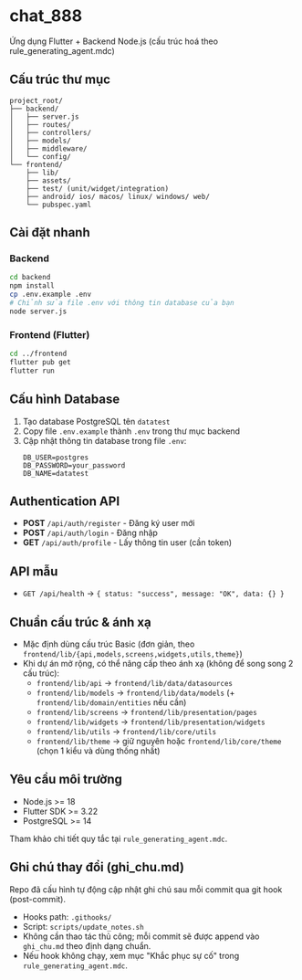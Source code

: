 # chat_888

Ứng dụng Flutter + Backend Node.js (cấu trúc hoá theo rule_generating_agent.mdc)

## Cấu trúc thư mục
```
project_root/
├── backend/
│   ├── server.js
│   ├── routes/
│   ├── controllers/
│   ├── models/
│   ├── middleware/
│   └── config/
└── frontend/
    ├── lib/
    ├── assets/
    ├── test/ (unit/widget/integration)
    ├── android/ ios/ macos/ linux/ windows/ web/
    └── pubspec.yaml
```

## Cài đặt nhanh

### Backend
```bash
cd backend
npm install
cp .env.example .env
# Chỉnh sửa file .env với thông tin database của bạn
node server.js
```

### Frontend (Flutter)
```bash
cd ../frontend
flutter pub get
flutter run
```

## Cấu hình Database
1. Tạo database PostgreSQL tên `datatest`
2. Copy file `.env.example` thành `.env` trong thư mục backend
3. Cập nhật thông tin database trong file `.env`:
   ```
   DB_USER=postgres
   DB_PASSWORD=your_password
   DB_NAME=datatest
   ```

## Authentication API
- **POST** `/api/auth/register` - Đăng ký user mới
- **POST** `/api/auth/login` - Đăng nhập
- **GET** `/api/auth/profile` - Lấy thông tin user (cần token)

## API mẫu
- `GET /api/health` → `{ status: "success", message: "OK", data: {} }`

## Chuẩn cấu trúc & ánh xạ
- Mặc định dùng cấu trúc Basic (đơn giản, theo `frontend/lib/{api,models,screens,widgets,utils,theme}`)
- Khi dự án mở rộng, có thể nâng cấp theo ánh xạ (không để song song 2 cấu trúc):
  - `frontend/lib/api` → `frontend/lib/data/datasources`
  - `frontend/lib/models` → `frontend/lib/data/models` (+ `frontend/lib/domain/entities` nếu cần)
  - `frontend/lib/screens` → `frontend/lib/presentation/pages`
  - `frontend/lib/widgets` → `frontend/lib/presentation/widgets`
  - `frontend/lib/utils` → `frontend/lib/core/utils`
  - `frontend/lib/theme` → giữ nguyên hoặc `frontend/lib/core/theme` (chọn 1 kiểu và dùng thống nhất)

## Yêu cầu môi trường
- Node.js >= 18
- Flutter SDK >= 3.22
- PostgreSQL >= 14

Tham khảo chi tiết quy tắc tại `rule_generating_agent.mdc`.


## Ghi chú thay đổi (ghi_chu.md)
Repo đã cấu hình tự động cập nhật ghi chú sau mỗi commit qua git hook (post-commit).
- Hooks path: `.githooks/`
- Script: `scripts/update_notes.sh`
- Không cần thao tác thủ công; mỗi commit sẽ được append vào `ghi_chu.md` theo định dạng chuẩn.
- Nếu hook không chạy, xem mục "Khắc phục sự cố" trong `rule_generating_agent.mdc`.
